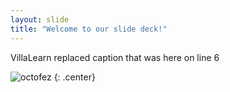 ```yaml
---
layout: slide
title: "Welcome to our slide deck!"
---
```


VillaLearn replaced caption that was here on line 6

![octofez](https://octodex.github.com/images/octofez.png)
{: .center}
